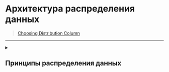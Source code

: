 # Архитектура распределения данных
> [Choosing Distribution Column](https://docs.citusdata.com/en/stable/sharding/data_modeling.html#choosing-distribution-column)
------------------------
<details>
  <summary><H2>Принципы распределения данных</H2></summary>
  
  Существуют следующие основные принципы распределения данных при построении баз данных приложения.
  
  <H3>Multi-Tenant Apps</H3>
  <p>
    Расположение всех релевантных данных под одним <b>tenant_id</b>. 
    Связь всех данных в обязательном порядке по ключу шардирования tenant_id.
    Т.е. по сути сведение множества однотипных баз данных заказчиков в одну базу с шардированием их по железу на базе tenant_id.
    Проблема <b>общих данных</b> решается технологией <a href="https://docs.citusdata.com/en/stable/develop/reference_ddl.html#reference-tables">Reference Tables</a>
  </p>
  
  <H3>Real-Time Apps</H3>
  <p>
    Цель подхода - обеспечение <b>мультипроцессинга</b> по максимальному количеству нод с макисмально равномерным рапределением.
    Сбор данных осуществляет координатор, с соотвествующими накладными расходами.
    Как и при рапараллеливании запросов, проблема целесообразности при данной конкретной нагрузке и сопоставимости затрат на сведение результатов с объемом обрабатываемых данных.
    Утверждается, что итоговая эффективность почти прямо пропорциональна количеству участвующих в обработке запроса нод.
  </p>
  <p>
    Ключом шардирования выбирается поле с наивысшей кардинальностью, используемое в:
  <ul>
    <li>группировках</li>
    <li>объединениях</li>
  </ul>
  </p>
  <p>
    Типовые ключи - пользователь, хост, устройство. Опять же предлагается не мучаться попытками разделения таблиц, содержащих измерения. а сделать из них то же самое <a href="https://docs.citusdata.com/en/stable/develop/reference_ddl.html#reference-tables">Reference Tables</a>
  </p>
  <p>
  Для примера - аналитические <a href="https://docs.citusdata.com/en/stable/use_cases/realtime_analytics.html#real-time-dashboards">Real-Time Dashboards</a>
  </p>
  
  <H3>Timeseries Data</H3>
  В этом типе приложения как раз указывается на основную типовую ошибку при проектировании - указание timestamp в качестве ключа.
  Упоминается про hash для рандомного распределения данных.
  Но вместе с тем указывается на то, что основные запросы запрашивают данные по диапазонам, что скорее всего повлечет за собой накладные расходы на транспортировку данных с узлов.
  Здесь рекоментуется использовать связку tenant_id с партиционированием Postgres.
  И практическая рекомендация про построение приложения тут <a href="https://docs.citusdata.com/en/stable/use_cases/timeseries.html#timeseries">Timeseries Data</a>
  <div class="tab">
    <p>
      Старая идея про соспоставление натурального ключа с ключом секционирования <a href="https://stackoverflow.com/questions/401480/converting-guid-to-integer-and-back">Converting GUID to Integer and Back</a>
    </p>
  </div>
  
  
</details>
